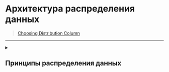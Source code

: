 # Архитектура распределения данных
> [Choosing Distribution Column](https://docs.citusdata.com/en/stable/sharding/data_modeling.html#choosing-distribution-column)
------------------------
<details>
  <summary><H2>Принципы распределения данных</H2></summary>
  
  Существуют следующие основные принципы распределения данных при построении баз данных приложения.
  
  <H3>Multi-Tenant Apps</H3>
  <p>
    Расположение всех релевантных данных под одним <b>tenant_id</b>. 
    Связь всех данных в обязательном порядке по ключу шардирования tenant_id.
    Т.е. по сути сведение множества однотипных баз данных заказчиков в одну базу с шардированием их по железу на базе tenant_id.
    Проблема <b>общих данных</b> решается технологией <a href="https://docs.citusdata.com/en/stable/develop/reference_ddl.html#reference-tables">Reference Tables</a>
  </p>
  
  <H3>Real-Time Apps</H3>
  <p>
    Цель подхода - обеспечение <b>мультипроцессинга</b> по максимальному количеству нод с макисмально равномерным рапределением.
    Сбор данных осуществляет координатор, с соотвествующими накладными расходами.
    Как и при рапараллеливании запросов, проблема целесообразности при данной конкретной нагрузке и сопоставимости затрат на сведение результатов с объемом обрабатываемых данных.
    Утверждается, что итоговая эффективность почти прямо пропорциональна количеству участвующих в обработке запроса нод.
  </p>
  <p>
    Ключом шардирования выбирается поле с наивысшей кардинальностью, используемое в:
  <ul>
    <li>группировках</li>
    <li>объединениях</li>
  </ul>
  </p>
  <p>
    Типовые ключи - пользователь, хост, устройство. Опять же предлагается не мучаться попытками разделения таблиц, содержащих измерения. а сделать из них то же самое <a href="https://docs.citusdata.com/en/stable/develop/reference_ddl.html#reference-tables">Reference Tables</a>
  </p>
  <p>
  Для примера - аналитические <a href="https://docs.citusdata.com/en/stable/use_cases/realtime_analytics.html#real-time-dashboards">Real-Time Dashboards</a>
  </p>
  
  <H3>Timeseries Data</H3>
  В этом типе приложения как раз указывается на основную типовую ошибку при проектировании - указание timestamp в качестве ключа.
  Упоминается про hash для рандомного распределения данных.
  Но вместе с тем указывается на то, что основные запросы запрашивают данные по диапазонам, что скорее всего повлечет за собой накладные расходы на транспортировку данных с узлов.
  Здесь рекоментуется использовать связку tenant_id с партиционированием Postgres.
  И практическая рекомендация про построение приложения тут <a href="https://docs.citusdata.com/en/stable/use_cases/timeseries.html#timeseries">Timeseries Data</a>
  <div class="tab">
    <p>
      Старая идея про соспоставление натурального ключа с ключом секционирования <a href="https://stackoverflow.com/questions/401480/converting-guid-to-integer-and-back">Converting GUID to Integer and Back</a>
    </p>
  </div>
  
  
</details>
